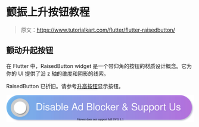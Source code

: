 # 颤振上升按钮教程

> 原文：<https://www.tutorialkart.com/flutter/flutter-raisedbutton/>

## 颤动升起按钮

在 Flutter 中，RaisedButton widget 是一个带仰角的按钮的材质设计概念。它为你的 UI 提供了沿 z 轴的维度和阴影的线索。

RaisedButton 已折旧。请参考[升高按钮](https://www.tutorialkart.com/flutter/flutter-elevatedbutton/)显示按钮。

[![](img/925da31b32d6bc3827932f6c8afb11bb.png)](https://www.tutorialkart.com/)